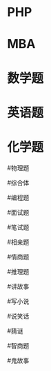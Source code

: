 

 # PHP
 
# MBA

# 数学题

# 英语题

# 化学题

#物理题

#综合体

#编程题

#面试题

#笔试题

#相亲题

#情商题

#推理题

#讲故事

#写小说

#说笑话

#猜谜 

#智商题

#鬼故事

